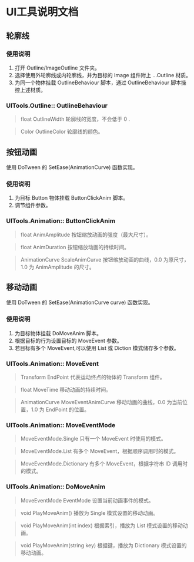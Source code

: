 # UI工具说明文档

## 轮廓线

### 使用说明

1. 打开 Outline/ImageOutline 文件夹。
2. 选择使用外轮廓线或内轮廓线，并为目标的 Image 组件附上 ...Outline 材质。
3. 为同一个物体挂载 OutlineBehaviour 脚本，通过 OutlineBehaviour 脚本操控上述材质。

### UITools.Outline:: OutlineBehaviour

> float OutlineWidth
> 轮廓线的宽度，不会低于 0 .

> Color OutlineColor
> 轮廓线的颜色。

## 按钮动画

使用 DoTween 的 SetEase(AnimationCurve) 函数实现。

### 使用说明

1. 为目标 Button 物体挂载 ButtonClickAnim 脚本。
2. 调节组件参数。

### UITools.Animation:: ButtonClickAnim

> float AnimAmplitude
> 按钮缩放动画的强度（最大尺寸）。 

> float AnimDuration
> 按钮缩放动画的持续时间。

> AnimationCurve ScaleAnimCurve
> 按钮缩放动画的曲线，0.0 为原尺寸，1.0 为 AnimAmplitude 的尺寸。

## 移动动画

使用 DoTween 的 SetEase(AnimationCurve curve) 函数实现。

### 使用说明

1. 为目标物体挂载 DoMoveAnim 脚本。
2. 根据目标的行为设置目标的 MoveEvent 参数。
3. 若目标有多个 MoveEvent,可以使用 List 或 Diction 模式储存多个参数。

### UITools.Animation:: MoveEvent

> Transform EndPoint
> 代表运动终点的物体的 Transform 组件。 

> float MoveTime
> 移动动画的持续时间。

> AnimationCurve MoveEventAnimCurve
> 移动动画的曲线，0.0 为当前位置，1.0 为 EndPoint 的位置。

### UITools.Animation:: MoveEventMode

> MoveEventMode.Single
> 只有一个 MoveEvent 时使用的模式。

> MoveEventMode.List
> 有多个 MoveEvent，根据顺序调用时的模式。

> MoveEventMode.Dictionary
> 有多个 MoveEvent，根据字符串 ID 调用时的模式。

### UITools.Animation:: DoMoveAnim

> MoveEventMode EventMode
> 设置当前动画事件的模式。

> void PlayMoveAnim()
> 播放为 Single 模式设置的移动动画。

> void PlayMoveAnim(int index)
> 根据索引，播放为 List 模式设置的移动动画。

> void PlayMoveAnim(string key)
> 根据键，播放为 Dictionary 模式设置的移动动画。